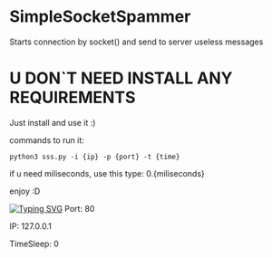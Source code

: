 # SimpleSocketSpammer
Starts connection by socket() and send to server useless messages

# U DON`T NEED INSTALL ANY REQUIREMENTS
Just install and use it :)

commands to run it:

`python3 sss.py -i {ip} -p {port} -t {time}`

if u need miliseconds, use this type: 0.{miliseconds}

enjoy :D

[![Typing SVG](https://readme-typing-svg.herokuapp.com?color=%2336BCF7&lines=Default+Parameters)](https://git.io/typing-svg)
Port: 80

IP: 127.0.0.1

TimeSleep: 0
